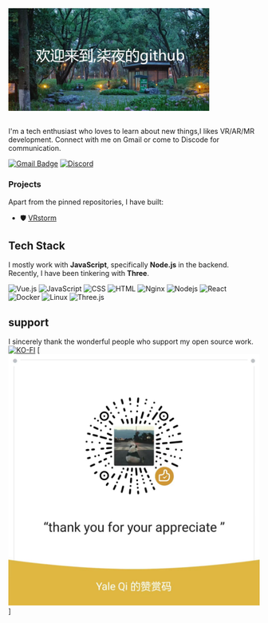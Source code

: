 <img src="./Assets/GitHub_Header.jpg" alt="Header image" width="80%" />
<!-- You can create your own header images using Canva, it has a lot of templates. If you do, use the following link https://www.canva.com/join/sgk-ckj-wcq -->

##

I'm a tech enthusiast who loves to learn about new things,I likes VR/AR/MR development. Connect with me on Gmail or come to Discode for communication.


[![Gmail Badge](https://img.shields.io/badge/-Gmail-d14836?style=flat-square&logo=Gmail&logoColor=white&link=mail@jayrajroshan1@gmail.com)](qiye:mail@713qiye@gmail.com)
[![Discord](https://img.shields.io/badge/-Discord-7289DA?style=flat-square&logo=discord&logoColor=white&link=https://discord.com/)](https://discord.gg/9XSzjPD8QG)


### Projects

Apart from the pinned repositories, I have built:
- 🛡️ [VRstorm](https://github.com/gqiye/VRstorm)

## Tech Stack

I mostly work with **JavaScript**, specifically **Node.js** in the backend. Recently, I have been tinkering with **Three**.

![Vue.js](https://img.shields.io/badge/Vue.js-4FC08D?style=flat-square&logo=vue.js&logoColor=white)
![JavaScript](https://img.shields.io/badge/JavaScript-F7DF1E?logo=javascript&logoColor=black)
![CSS](https://img.shields.io/badge/CSS-1572B6?style=flat-square&logo=css3&logoColor=white)
![HTML](https://img.shields.io/badge/HTML-E34F26?style=flat-square&logo=html5&logoColor=white)
![Nginx](https://img.shields.io/badge/Nginx-009639?style=flat-square&logo=nginx&logoColor=white)
![Nodejs](https://img.shields.io/badge/Node.js-43853D?logo=node.js&logoColor=white)
![React](https://img.shields.io/badge/React-20232A?logo=react&logoColor=61DAFB)
![Docker](https://img.shields.io/badge/-Docker-2496ED?logo=docker&logoColor=white)
![Linux](https://img.shields.io/badge/Linux-FCC624?style=flat-square&logo=linux&logoColor=black)
![Three.js](https://img.shields.io/badge/Three.js-000000?style=flat-square&logo=three.js&logoColor=white)


## support

I sincerely thank the wonderful people who support my open source work.
[![KO-FI](https://ko-fi.com/img/githubbutton_sm.svg)](https://ko-fi.com/yeqi713)
[![WX](./Assets/wx.jpg)]
